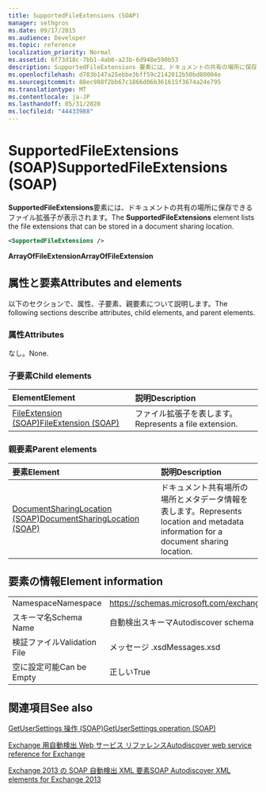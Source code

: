 ```yaml
---
title: SupportedFileExtensions (SOAP)
manager: sethgros
ms.date: 09/17/2015
ms.audience: Developer
ms.topic: reference
localization_priority: Normal
ms.assetid: 6f73d18c-7bb1-4ab6-a23b-6d948e590b53
description: SupportedFileExtensions 要素には、ドキュメントの共有の場所に保存できるファイル拡張子が表示されます。
ms.openlocfilehash: d783b147a25ebbe3bff59c2142012b50bd80004e
ms.sourcegitcommit: 88ec988f2bb67c1866d06b361615f3674a24e795
ms.translationtype: MT
ms.contentlocale: ja-JP
ms.lasthandoff: 05/31/2020
ms.locfileid: "44433988"
---
```

# <a name="supportedfileextensions-soap"></a><span data-ttu-id="753d7-103">SupportedFileExtensions (SOAP)</span><span class="sxs-lookup"><span data-stu-id="753d7-103">SupportedFileExtensions (SOAP)</span></span>

<span data-ttu-id="753d7-104">**SupportedFileExtensions**要素には、ドキュメントの共有の場所に保存できるファイル拡張子が表示されます。</span><span class="sxs-lookup"><span data-stu-id="753d7-104">The **SupportedFileExtensions** element lists the file extensions that can be stored in a document sharing location.</span></span> 
  
```XML
<SupportedFileExtensions /> 
```

 <span data-ttu-id="753d7-105">**ArrayOfFileExtension**</span><span class="sxs-lookup"><span data-stu-id="753d7-105">**ArrayOfFileExtension**</span></span>
## <a name="attributes-and-elements"></a><span data-ttu-id="753d7-106">属性と要素</span><span class="sxs-lookup"><span data-stu-id="753d7-106">Attributes and elements</span></span>

<span data-ttu-id="753d7-107">以下のセクションで、属性、子要素、親要素について説明します。</span><span class="sxs-lookup"><span data-stu-id="753d7-107">The following sections describe attributes, child elements, and parent elements.</span></span>
  
### <a name="attributes"></a><span data-ttu-id="753d7-108">属性</span><span class="sxs-lookup"><span data-stu-id="753d7-108">Attributes</span></span>

<span data-ttu-id="753d7-109">なし。</span><span class="sxs-lookup"><span data-stu-id="753d7-109">None.</span></span>
  
### <a name="child-elements"></a><span data-ttu-id="753d7-110">子要素</span><span class="sxs-lookup"><span data-stu-id="753d7-110">Child elements</span></span>

|<span data-ttu-id="753d7-111">**Element**</span><span class="sxs-lookup"><span data-stu-id="753d7-111">**Element**</span></span>|<span data-ttu-id="753d7-112">**説明**</span><span class="sxs-lookup"><span data-stu-id="753d7-112">**Description**</span></span>|
|:-----|:-----|
|[<span data-ttu-id="753d7-113">FileExtension (SOAP)</span><span class="sxs-lookup"><span data-stu-id="753d7-113">FileExtension (SOAP)</span></span>](fileextension-soap.md) <br/> |<span data-ttu-id="753d7-114">ファイル拡張子を表します。</span><span class="sxs-lookup"><span data-stu-id="753d7-114">Represents a file extension.</span></span>  <br/> |
   
### <a name="parent-elements"></a><span data-ttu-id="753d7-115">親要素</span><span class="sxs-lookup"><span data-stu-id="753d7-115">Parent elements</span></span>

|<span data-ttu-id="753d7-116">**要素**</span><span class="sxs-lookup"><span data-stu-id="753d7-116">**Element**</span></span>|<span data-ttu-id="753d7-117">**説明**</span><span class="sxs-lookup"><span data-stu-id="753d7-117">**Description**</span></span>|
|:-----|:-----|
|[<span data-ttu-id="753d7-118">DocumentSharingLocation (SOAP)</span><span class="sxs-lookup"><span data-stu-id="753d7-118">DocumentSharingLocation (SOAP)</span></span>](documentsharinglocation-soap.md) <br/> |<span data-ttu-id="753d7-119">ドキュメント共有場所の場所とメタデータ情報を表します。</span><span class="sxs-lookup"><span data-stu-id="753d7-119">Represents location and metadata information for a document sharing location.</span></span>  <br/> |
   
## <a name="element-information"></a><span data-ttu-id="753d7-120">要素の情報</span><span class="sxs-lookup"><span data-stu-id="753d7-120">Element information</span></span>

|||
|:-----|:-----|
|<span data-ttu-id="753d7-121">Namespace</span><span class="sxs-lookup"><span data-stu-id="753d7-121">Namespace</span></span>  <br/> |https://schemas.microsoft.com/exchange/2010/Autodiscover  <br/> |
|<span data-ttu-id="753d7-122">スキーマ名</span><span class="sxs-lookup"><span data-stu-id="753d7-122">Schema Name</span></span>  <br/> |<span data-ttu-id="753d7-123">自動検出スキーマ</span><span class="sxs-lookup"><span data-stu-id="753d7-123">Autodiscover schema</span></span>  <br/> |
|<span data-ttu-id="753d7-124">検証ファイル</span><span class="sxs-lookup"><span data-stu-id="753d7-124">Validation File</span></span>  <br/> |<span data-ttu-id="753d7-125">メッセージ .xsd</span><span class="sxs-lookup"><span data-stu-id="753d7-125">Messages.xsd</span></span>  <br/> |
|<span data-ttu-id="753d7-126">空に設定可能</span><span class="sxs-lookup"><span data-stu-id="753d7-126">Can be Empty</span></span>  <br/> |<span data-ttu-id="753d7-127">正しい</span><span class="sxs-lookup"><span data-stu-id="753d7-127">True</span></span>  <br/> |
   
## <a name="see-also"></a><span data-ttu-id="753d7-128">関連項目</span><span class="sxs-lookup"><span data-stu-id="753d7-128">See also</span></span>



[<span data-ttu-id="753d7-129">GetUserSettings 操作 (SOAP)</span><span class="sxs-lookup"><span data-stu-id="753d7-129">GetUserSettings operation (SOAP)</span></span>](getusersettings-operation-soap.md)


[<span data-ttu-id="753d7-130">Exchange 用自動検出 Web サービス リファレンス</span><span class="sxs-lookup"><span data-stu-id="753d7-130">Autodiscover web service reference for Exchange</span></span>](autodiscover-web-service-reference-for-exchange.md)
  
[<span data-ttu-id="753d7-131">Exchange 2013 の SOAP 自動検出 XML 要素</span><span class="sxs-lookup"><span data-stu-id="753d7-131">SOAP Autodiscover XML elements for Exchange 2013</span></span>](soap-autodiscover-xml-elements-for-exchange-2013.md)

